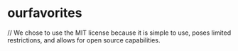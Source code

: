 # ourfavorites

// We chose to use the MIT license because it is simple to use, poses limited restrictions, and allows for open source capabilities.

